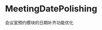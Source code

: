 # MeetingDatePolishing
会议室预约模块的日期补齐功能优化
<!DOCTYPE html>
<html>
<head lang="en">
    <meta charset="UTF-8">
    <title></title>
    <script src="js/jq.min.js"></script>
    <script language="javascript" type="text/javascript" charset="UTF-8" src="js/arrAndDatePrototype.js"></script>
    <script language="javascript" type="text/javascript" src="js/date/WdatePicker.js"></script>
    <style>
        html, body {
            width: 100%;
            height: 100%;
        }

        table {
            display: inline-block;
            width: 860px;
            height: 300px;
            border: 1px solid #abcdef;
            border-collapse: collapse;
        }

        table thead {
            height: 20%
        }

        table tbody {
            height: 80%
        }

        th, td {
            border: 1px solid #abcdef;
            width: 120px;
            height: 15px
        }
    </style>
</head>
<body>
<!--<div></div>-->
<!--<div></div>-->
<!--<span class="time"></span>-->


<div id="div1"></div>
<div>
    今年是<span class="y"></span>年<br/>

    <span class="m"></span>月<br/>

    <span class="d"></span>日<br/>
    <span class="w"></span><br/>

    <p><span class="md"></span></p>
</div>
<table>
    <thead>
    <tr>
        <th></th>
        <th></th>
        <th></th>
        <th></th>
        <th></th>
        <th></th>
        <th></th>
    </tr>
    <tr>
        <th></th>
        <th></th>
        <th></th>
        <th></th>
        <th></th>
        <th></th>
        <th></th>
    </tr>
    </thead>
</table>

<p></p>
<script>
    $('.y').html(_D().Y());
    $('.m').html(_D().M());
    $('.d').html(_D().D());
    $('.md').html(_D().M_D());
    $('.w').html(_D().W());
    WdatePicker({
        eCont: 'div1', onpicked: function (dp) {
//            console.log('你选择的日期是:' + dp.cal.getDateStr());
            var clickDate = dp.cal.getDateStr();
//            console.log('当前一共是: ' + _D(clickDate).MNUM() + ' 天');
//            console.log('当前星期是: ' + _D(clickDate).W());
            $('.y').html(_D(clickDate).Y());
            $('.m').html(_D(clickDate).M());
            $('.d').html(_D(clickDate).D());
            $('.md').html(_D(clickDate).M_D());
            $('.w').html(_D(clickDate).W());
            pushNormal(clickDate)

        }
    });
    function pushNormal(a) {
        if (!a) {
            var m = _D().YMD();
        } else {
            m = a.replace(/\-/g, '/');
        }
        var eMonthNum = _D(m).MNUM();//当前月多少天
        var eY = Number((m.split('/'))[0]);//当前是哪年
        var eM = Number((m.split('/'))[1]);//当前是几月
        var eD = Number((m.split('/'))[2]);//当前是几号
        var surplusDayNum = eMonthNum - eD;
        var md = [];
        if (surplusDayNum < 7) {
            var minLen = 7 - surplusDayNum;
            for (var i = 0, midArr1 = []; i < (surplusDayNum + 1); i++) {
                midArr1[i] = eY + '/' + eM + '/' + (eD++);
            }
            for (var c = 0, midArr2 = []; c < (minLen + 1); c++) {
                midArr2[c] = ((eM + 1 > 12) ? ((eY + 1) + '/' + 1) : (eY) + '/' + (eM + 1)) + '/' + (c + 1);
            }
            md = midArr1.concat(midArr2);
        } else {
            for (var r = 0; r < surplusDayNum; r++) {
                md[r] = eY + '/' + eM + '/' + (eD++);
            }
        }

        var thArr1 = $('table thead tr:first-child th');
        var thArr2 = $('table thead tr:nth-child(2) th');
        var thLen = thArr1.length;
        for (var z = 0; z < thLen; z++) {
            $(thArr1[z]).html(md[z]);
            $(thArr2[z]).html(_D(md[z]).W())
        }
    }
    pushNormal()
</script>
</body>
</html>